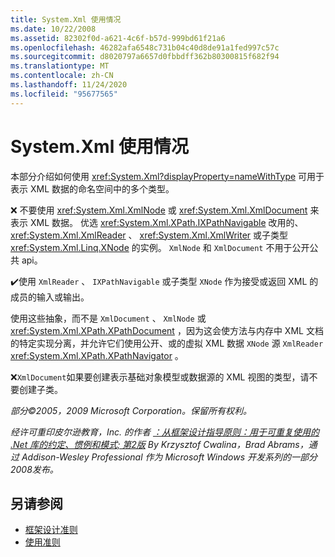 ```yaml
---
title: System.Xml 使用情况
ms.date: 10/22/2008
ms.assetid: 82302f0d-a621-4c6f-b57d-999bd61f21a6
ms.openlocfilehash: 46282afa6548c731b04c40d8de91a1fed997c57c
ms.sourcegitcommit: d8020797a6657d0fbbdff362b80300815f682f94
ms.translationtype: MT
ms.contentlocale: zh-CN
ms.lasthandoff: 11/24/2020
ms.locfileid: "95677565"
---
```

# <a name="systemxml-usage"></a>System.Xml 使用情况

本部分介绍如何使用 <xref:System.Xml?displayProperty=nameWithType> 可用于表示 XML 数据的命名空间中的多个类型。

 ❌ 不要使用 <xref:System.Xml.XmlNode> 或 <xref:System.Xml.XmlDocument> 来表示 XML 数据。 优选 <xref:System.Xml.XPath.IXPathNavigable> 改用的、 <xref:System.Xml.XmlReader> 、 <xref:System.Xml.XmlWriter> 或子类型 <xref:System.Xml.Linq.XNode> 的实例。 `XmlNode` 和 `XmlDocument` 不用于公开公共 api。

 ✔️使用 `XmlReader` 、 `IXPathNavigable` 或子类型 `XNode` 作为接受或返回 XML 的成员的输入或输出。

 使用这些抽象，而不是 `XmlDocument` 、 `XmlNode` 或 <xref:System.Xml.XPath.XPathDocument> ，因为这会使方法与内存中 XML 文档的特定实现分离，并允许它们使用公开、或的虚拟 XML 数据 `XNode` 源 `XmlReader` <xref:System.Xml.XPath.XPathNavigator> 。

 ❌`XmlDocument`如果要创建表示基础对象模型或数据源的 XML 视图的类型，请不要创建子类。

 *部分©2005，2009 Microsoft Corporation。保留所有权利。*

 *经许可重印皮尔逊教育，Inc. 的作者 [：从框架设计指导原则：用于可重复使用的 .Net 库的约定、惯例和模式; 第2版](https://www.informit.com/store/framework-design-guidelines-conventions-idioms-and-9780321545619) By Krzysztof Cwalina，Brad Abrams，通过 Addison-Wesley Professional 作为 Microsoft Windows 开发系列的一部分2008发布。*

## <a name="see-also"></a>另请参阅

- [框架设计准则](index.md)
- [使用准则](usage-guidelines.md)
